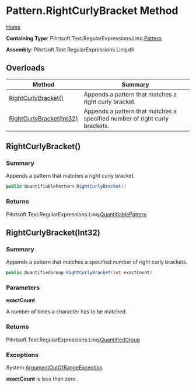 # Pattern\.RightCurlyBracket Method

[Home](../../../../../../README.md)

**Containing Type**: Pihrtsoft\.Text\.RegularExpressions\.Linq\.[Pattern](../README.md)

**Assembly**: Pihrtsoft\.Text\.RegularExpressions\.Linq\.dll

## Overloads

| Method | Summary |
| ------ | ------- |
| [RightCurlyBracket()](#Pihrtsoft_Text_RegularExpressions_Linq_Pattern_RightCurlyBracket) | Appends a pattern that matches a right curly bracket\. |
| [RightCurlyBracket(Int32)](#Pihrtsoft_Text_RegularExpressions_Linq_Pattern_RightCurlyBracket_System_Int32_) | Appends a pattern that matches a specified number of right curly brackets\. |

## RightCurlyBracket\(\) <a name="Pihrtsoft_Text_RegularExpressions_Linq_Pattern_RightCurlyBracket"></a>

### Summary

Appends a pattern that matches a right curly bracket\.

```csharp
public QuantifiablePattern RightCurlyBracket()
```

### Returns

Pihrtsoft\.Text\.RegularExpressions\.Linq\.[QuantifiablePattern](../../QuantifiablePattern/README.md)

## RightCurlyBracket\(Int32\) <a name="Pihrtsoft_Text_RegularExpressions_Linq_Pattern_RightCurlyBracket_System_Int32_"></a>

### Summary

Appends a pattern that matches a specified number of right curly brackets\.

```csharp
public QuantifiedGroup RightCurlyBracket(int exactCount)
```

### Parameters

**exactCount**

A number of times a character has to be matched\.

### Returns

Pihrtsoft\.Text\.RegularExpressions\.Linq\.[QuantifiedGroup](../../QuantifiedGroup/README.md)

### Exceptions

System\.[ArgumentOutOfRangeException](https://docs.microsoft.com/en-us/dotnet/api/system.argumentoutofrangeexception)

**exactCount** is less than zero\.

